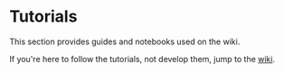 # Tutorials

This section provides guides and notebooks used on the wiki.

If you're here to follow the tutorials, not develop them, jump to the [wiki](https://github.com/Phylliade/ikpy/wiki).
